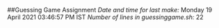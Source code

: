 ##Guessing Game Assignment
*Date and time for last make:*
Monday 19 April 2021 03:46:57 PM IST
*Number of lines in guessinggame.sh:*
22
